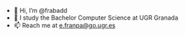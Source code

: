 - 👋 Hi, I’m @frabadd
- 🌱 I study the Bachelor Computer Science at UGR Granada
- 📫 Reach me at e.franpa@go.ugr.es

<!---
frabadd/frabadd is a ✨ special ✨ repository because its `README.md` (this file) appears on your GitHub profile.
You can click the Preview link to take a look at your changes.
--->
